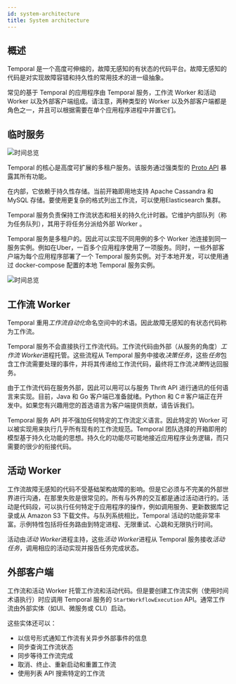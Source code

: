 ```yaml
---
id: system-architecture
title: System architecture
---
```


## 概述

Temporal 是一个高度可伸缩的，故障无感知的有状态的代码平台。故障无感知的代码是对实现故障容错和持久性的常用技术的进一级抽象。

常见的基于 Temporal 的应用程序由 Temporal 服务，工作流 Worker 和活动 Worker 以及外部客户端组成。请注意，两种类型的 Worker 以及外部客户端都是角色之一，并且可以根据需要在单个应用程序进程中并置它们。

## 临时服务

![时间总览](https://docs.temporal.io/img/docs/learn-topology-overview.png)

Temporal 的核心是高度可扩展的多租户服务。该服务通过强类型的 [Proto API](https://github.com/temporalio/temporal-proto/blob/master/workflowservice/service.proto) 暴露其所有功能。

在内部，它依赖于持久性存储。当前开箱即用地支持 Apache Cassandra 和 MySQL 存储。要使用更复杂的格式列出工作流，可以使用Elasticsearch 集群。 

Temporal 服务负责保持工作流状态和相关的持久化计时器。它维护内部队列（称为任务队列），其用于将任务分派给外部 Worker 。

Temporal 服务是多租户的。因此可以实现不同用例的多个 Worker 池连接到同一服务实例。例如在Uber，一百多个应用程序使用了一项服务。同时，一些外部客户端为每个应用程序部署了一个 Temporal 服务实例。对于本地开发，可以使用通过 docker-compose 配置的本地 Temporal 服务实例。

![时间总览](https://docs.temporal.io/img/docs/temporal-overview.svg)

## 工作流  Worker 

Temporal 重用*工作流自动化*命名空间中的术语。因此故障无感知的有状态代码称为工作流。

Temporal 服务不会直接执行工作流代码。工作流代码由外部（从服务的角度）*工作流 Worker*进程托管。这些流程从 Temporal 服务中接收*决策任务*，这些*任务*包含工作流需要处理的事件，并将其传递给工作流代码，最终将工作流*决策*传达回服务。

由于工作流代码在服务外部，因此可以用可以与服务 Thrift API 进行通讯的任何语言来实现。目前，Java 和 Go 客户端已准备就绪。Python 和 C＃客户端正在开发中。如果您有兴趣用您的首选语言为客户端提供贡献，请告诉我们。

Temporal 服务 API 并不强加任何特定的工作流定义语言。因此特定的 Worker 可以被实现用来执行几乎所有现有的工作流规范。Temporal 团队选择的开箱即用的模型基于持久化功能的思想。持久化的功能尽可能地接近应用程序业务逻辑，而只需要的很少的衔接代码。

## 活动 Worker 

工作流故障无感知的代码不受基础架构故障的影响。但是它必须与不完美的外部世界进行沟通，在那里失败是很常见的。所有与外界的交互都是通过活动进行的。活动是代码段，可以执行任何特定于应用程序的操作，例如调用服务、更新数据库记录或从 Amazon S3 下载文件。与队列系统相比，Temporal 活动的功能非常丰富。示例特性包括将任务路由到特定进程、无限重试、心跳和无限执行时间。

活动由*活动 Worker*进程主持，这些*活动 Worker*进程从 Temporal 服务接收*活动任务*，调用相应的活动实现并报告任务完成状态。

## 外部客户端

工作流和活动 Worker 托管工作流和活动代码。但是要创建工作流实例（使用时间术语执行）时应调用 Temporal 服务的 `StartWorkflowExecution` API。通常工作流由外部实体（如UI、微服务或 CLI）启动。

这些实体还可以：

- 以信号形式通知工作流有关异步外部事件的信息
- 同步查询工作流状态
- 同步等待工作流完成
- 取消、终止、重新启动和重置工作流
- 使用列表 API 搜索特定的工作流